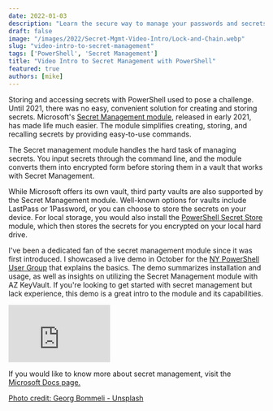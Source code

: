```yaml
---
date: 2022-01-03
description: "Learn the secure way to manage your passwords and secrets with Microsoft's Secret Management module."
draft: false
image: "/images/2022/Secret-Mgmt-Video-Intro/Lock-and-Chain.webp"
slug: "video-intro-to-secret-management"
tags: ['PowerShell', 'Secret Management']
title: "Video Intro to Secret Management with PowerShell"
featured: true
authors: [mike]
---
```


Storing and accessing secrets with PowerShell used to pose a challenge. Until 2021, there was no easy, convenient solution for creating and storing secrets. Microsoft's [Secret Management module](https://www.powershellgallery.com/packages/Microsoft.PowerShell.SecretManagement/), released in early 2021, has made life much easier. The module simplifies creating, storing, and recalling secrets by providing easy-to-use commands.

The Secret management module handles the hard task of managing secrets. You input secrets through the command line, and the module converts them into encrypted form before storing them in a vault that works with Secret Management.

While Microsoft offers its own vault, third party vaults are also supported by the Secret Management module. Well-known options for vaults include LastPass or 1Password, or you can choose to store the secrets on your device. For local storage, you would also install the [PowerShell Secret Store](https://www.powershellgallery.com/packages/Microsoft.PowerShell.SecretStore/) module, which then stores the secrets for you encrypted on your local hard drive.

I've been a dedicated fan of the secret management module since it was first introduced. I showcased a live demo in October for the [NY PowerShell User Group](https://www.meetup.com/NycPowershellMeetup/) that explains the basics. The demo summarizes installation and usage, as well as insights on utilizing the Secret Management module with AZ KeyVault. If you're looking to get started with secret management but lack experience, this demo is a great intro to the module and its capabilities.

<iframe width="200" height="113" src="https://www.youtube.com/embed/vEniQPooUSs?feature=oembed" frameborder="0" allow="accelerometer; autoplay; clipboard-write; encrypted-media; gyroscope; picture-in-picture" allowfullscreen></iframe>

If you would like to know more about secret management, visit the [Microsoft Docs page.](https://docs.microsoft.com/en-us/powershell/module/microsoft.powershell.secretmanagement/?view=ps-modules)

[Photo credit: Georg Bommeli - Unsplash](https://unsplash.com/@calina?utm_source=unsplash&utm_medium=referral&utm_content=creditCopyText)

